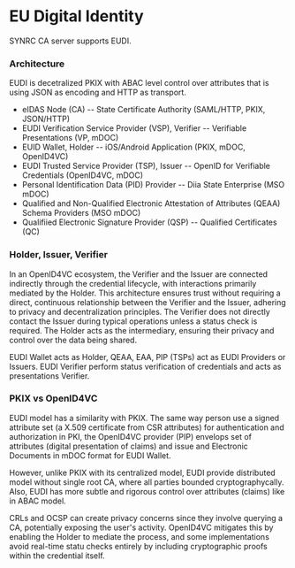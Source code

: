EU Digital Identity
===================

SYNRC CA server supports EUDI.

### Architecture

EUDI is decetralized PKIX with ABAC level control over attributes that is using JSON as encoding and HTTP as transport.

* eIDAS Node (CA) -- State Certificate Authority (SAML/HTTP, PKIX, JSON/HTTP)
* EUDI Verification Service Provider (VSP), Verifier -- Verifiable Presentations (VP, mDOC)
* EUID Wallet, Holder -- iOS/Android Application (PKIX, mDOC, OpenID4VC)
* EUDI Trusted Service Provider (TSP), Issuer -- OpenID for Verifiable Credentials (OpenID4VC, mDOC)
* Personal Identification Data (PID) Provider -- Diia State Enterprise (MSO mDOC)
* Qualified and Non-Qualified Electronic Attestation of Attributes (QEAA) Schema Providers (MSO mDOC)
* Qualifiied Electronic Signature Provider (QSP) -- Qualified Certificates (QC)

### Holder, Issuer, Verifier

In an OpenID4VC ecosystem, the Verifier and the Issuer are connected indirectly
through the credential lifecycle, with interactions primarily mediated by the Holder. 
This architecture ensures trust without requiring a direct, continuous relationship
between the Verifier and the Issuer, adhering to privacy and decentralization principles.
The Verifier does not directly contact the Issuer during typical operations unless a status check is required.
The Holder acts as the intermediary, ensuring their privacy and control over the data being shared.

EUDI Wallet acts as Holder, QEAA, EAA, PIP (TSPs) act as EUDI Providers or Issuers. EUDI Verifier perform
status verification of credentials and acts as presentations Verifier.

### PKIX vs OpenID4VC

EUDI model has a similarity with PKIX.
The same way person use a signed attribute set (a X.509 certificate from CSR attributes)
for authentication and authorization in PKI, the OpenID4VC provider (PIP) envelops
set of attributes (digital presentation of claims) and
issue and Electronic Documents in mDOC format for EUDI Wallet.

However, unlike PKIX with its centralized model,
EUDI provide distributed model without single root CA,
where all parties bounded cryptographycally. Also, EUDI has more subtle
and rigorous control over attributes (claims) like in ABAC model.

CRLs and OCSP can create privacy concerns since they involve
querying a CA, potentially exposing the user's activity.
OpenID4VC mitigates this by enabling the Holder to mediate
the process, and some implementations avoid real-time statu
checks entirely by including cryptographic proofs within the
credential itself.

